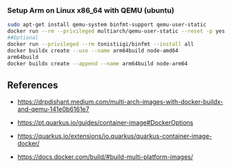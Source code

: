 


### Setup Arm on Linux x86_64 with QEMU (ubuntu)


```bash
sudo apt-get install qemu-system binfmt-support qemu-user-static
docker run --rm --privileged multiarch/qemu-user-static --reset -p yes
##Optional
docker run --privileged --rm tonistiigi/binfmt --install all
docker buildx create --use --name arm64build node-amd64
arm64build
docker buildx create --append --name arm64build node-arm64
```


## References

- https://drpdishant.medium.com/multi-arch-images-with-docker-buildx-and-qemu-141e0b6161e7

- https://pt.quarkus.io/guides/container-image#DockerOptions

- https://quarkus.io/extensions/io.quarkus/quarkus-container-image-docker/

- https://docs.docker.com/build/#build-multi-platform-images/